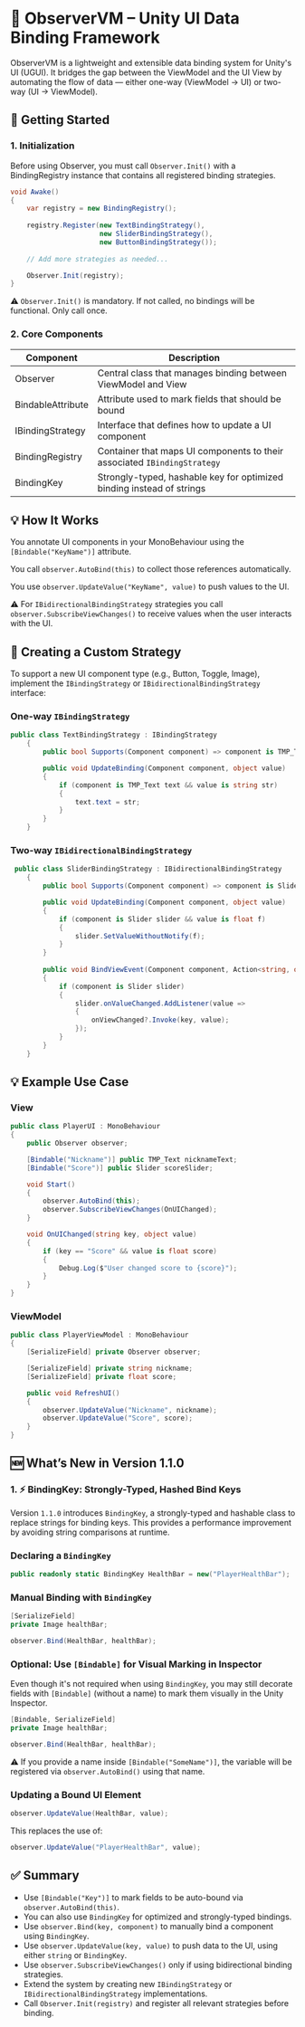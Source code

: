 # 📘 ObserverVM – Unity UI Data Binding Framework
ObserverVM is a lightweight and extensible data binding system for Unity's UI (UGUI). It bridges the gap between the ViewModel and the UI View by automating the flow of data — either one-way (ViewModel → UI) or two-way (UI → ViewModel).

## 🚀 Getting Started

### 1. Initialization

Before using Observer, you must call `Observer.Init()` with a BindingRegistry instance that contains all registered binding strategies.

```csharp
void Awake()
{
    var registry = new BindingRegistry();
    
    registry.Register(new TextBindingStrategy(), 
                      new SliderBindingStrategy(),
                      new ButtonBindingStrategy());
    
    // Add more strategies as needed...

    Observer.Init(registry);
}

```
⚠️ `Observer.Init()` is mandatory. If not called, no bindings will be functional. Only call once.

### 2. Core Components

| Component         | Description                                                              |
|-------------------| ------------------------------------------------------------------------ |
| Observer          | Central class that manages binding between ViewModel and View            |
| BindableAttribute | Attribute used to mark fields that should be bound                       |
| IBindingStrategy  | Interface that defines how to update a UI component                      |
| BindingRegistry   | Container that maps UI components to their associated `IBindingStrategy` |
| BindingKey        | Strongly-typed, hashable key for optimized binding instead of strings    |


## 💡 How It Works

You annotate UI components in your MonoBehaviour using the `[Bindable("KeyName")]` attribute.

You call `observer.AutoBind(this)` to collect those references automatically.

You use `observer.UpdateValue("KeyName", value)` to push values to the UI.

⚠️ For `IBidirectionalBindingStrategy` strategies you call `observer.SubscribeViewChanges()` to receive values when the user interacts with the UI.

## 🧱 Creating a Custom Strategy

To support a new UI component type (e.g., Button, Toggle, Image), implement the `IBindingStrategy` or `IBidirectionalBindingStrategy` interface:

### One-way `IBindingStrategy`

```csharp
public class TextBindingStrategy : IBindingStrategy
    {
        public bool Supports(Component component) => component is TMP_Text;

        public void UpdateBinding(Component component, object value)
        {
            if (component is TMP_Text text && value is string str)
            {
                text.text = str;
            }
        }
    }
```

### Two-way `IBidirectionalBindingStrategy`

```csharp
 public class SliderBindingStrategy : IBidirectionalBindingStrategy
    {
        public bool Supports(Component component) => component is Slider;

        public void UpdateBinding(Component component, object value)
        {
            if (component is Slider slider && value is float f)
            {
                slider.SetValueWithoutNotify(f);
            }
        }
        
        public void BindViewEvent(Component component, Action<string, object> onViewChanged, string key)
        {
            if (component is Slider slider)
            {
                slider.onValueChanged.AddListener(value =>
                {
                    onViewChanged?.Invoke(key, value);
                });
            }
        }
    }
```

## 💡 Example Use Case

### View

```csharp
public class PlayerUI : MonoBehaviour
{
    public Observer observer;

    [Bindable("Nickname")] public TMP_Text nicknameText;
    [Bindable("Score")] public Slider scoreSlider;

    void Start()
    {
        observer.AutoBind(this);
        observer.SubscribeViewChanges(OnUIChanged);
    }

    void OnUIChanged(string key, object value)
    {
        if (key == "Score" && value is float score)
        {
            Debug.Log($"User changed score to {score}");
        }
    }
}

```

### ViewModel

```csharp
public class PlayerViewModel : MonoBehaviour
{
    [SerializeField] private Observer observer;

    [SerializeField] private string nickname;
    [SerializeField] private float score;

    public void RefreshUI()
    {
        observer.UpdateValue("Nickname", nickname);
        observer.UpdateValue("Score", score);
    }
}
```
## 🆕 What’s New in Version 1.1.0

### 1. ⚡ BindingKey: Strongly-Typed, Hashed Bind Keys

Version `1.1.0` introduces `BindingKey`, a strongly-typed and hashable class to replace strings for binding keys. This provides a performance improvement by avoiding string comparisons at runtime.

### Declaring a `BindingKey`

```csharp
public readonly static BindingKey HealthBar = new("PlayerHealthBar");
```

### Manual Binding with `BindingKey`

```csharp
[SerializeField]
private Image healthBar;

observer.Bind(HealthBar, healthBar);
```

### Optional: Use `[Bindable]` for Visual Marking in Inspector

Even though it's not required when using `BindingKey`, you may still decorate fields with `[Bindable]` (without a name) to mark them visually in the Unity Inspector.

```csharp
[Bindable, SerializeField]
private Image healthBar;

observer.Bind(HealthBar, healthBar);
```

️️️️⚠️ If you provide a name inside `[Bindable("SomeName")]`, the variable will be registered via `observer.AutoBind()` using that name.

### Updating a Bound UI Element

```csharp
observer.UpdateValue(HealthBar, value);
```

This replaces the use of:

```csharp
observer.UpdateValue("PlayerHealthBar", value);
```

## ✅ Summary

- Use `[Bindable("Key")]` to mark fields to be auto-bound via `observer.AutoBind(this)`.
- You can also use `BindingKey` for optimized and strongly-typed bindings.
- Use `observer.Bind(key, component)` to manually bind a component using `BindingKey`.
- Use `observer.UpdateValue(key, value)` to push data to the UI, using either `string` or `BindingKey`.
- Use `observer.SubscribeViewChanges()` only if using bidirectional binding strategies.
- Extend the system by creating new `IBindingStrategy` or `IBidirectionalBindingStrategy` implementations.
- Call `Observer.Init(registry)` and register all relevant strategies before binding.